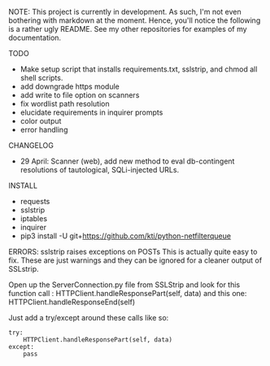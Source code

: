 NOTE: This project is currently in development. As such, I'm not even bothering with markdown at the moment. Hence,
you'll notice the following is a rather ugly README. See my other repositories for examples of my documentation.

TODO

- Make setup script that installs requirements.txt, sslstrip, and chmod all shell scripts.
- add downgrade https module
- add write to file option on scanners
- fix wordlist path resolution
- elucidate requirements in inquirer prompts
- color output
- error handling

CHANGELOG
- 29 April: Scanner (web), add new method to eval db-contingent resolutions of tautological, SQLi-injected URLs.

INSTALL
- requests
- sslstrip
- iptables
- inquirer
- pip3 install -U git+https://github.com/kti/python-netfilterqueue


ERRORS:
sslstrip raises exceptions on POSTs 
This is actually quite easy to fix.
These are just warnings and they can be ignored for a cleaner output of SSLstrip.

Open up the ServerConnection.py file from SSLStrip and look for this function call :  HTTPClient.handleResponsePart(self, data)  and this one: HTTPClient.handleResponseEnd(self)

Just add a try/except around these calls like so:
```
try:
    HTTPClient.handleResponsePart(self, data)
except:
    pass
```
